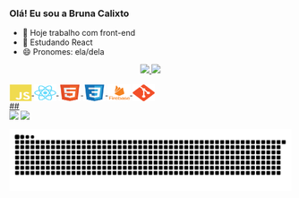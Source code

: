 ### Olá! Eu sou a Bruna Calixto

- 🔭 Hoje trabalho com front-end
- 🌱 Estudando React
- 😄 Pronomes: ela/dela

<div align="center">
  <a href="https://github.com/bruna-devbio">
  <img height="190em" src="https://github-readme-stats.vercel.app/api?username=bruna-devbio&show_icons=true&theme=dracula&include_all_commits=true&count_private=true"/>
  <img height="190em" src="https://github-readme-stats.vercel.app/api/top-langs/?username=bruna-devbio&layout=compact&langs_count=7&theme=dracula"/>
</div>
  
<div style="display: inline_block"><br>
  <img align="center" alt="Bruna-Js" height="30" width="40" src="https://raw.githubusercontent.com/devicons/devicon/master/icons/javascript/javascript-plain.svg">
  <img align="center" alt="Bruna-React" height="30" width="40" src="https://raw.githubusercontent.com/devicons/devicon/master/icons/react/react-original.svg">
  <img align="center" alt="Bruna-HTML" height="30" width="40" src="https://raw.githubusercontent.com/devicons/devicon/master/icons/html5/html5-original.svg">
  <img align="center" alt="Bruna-CSS" height="30" width="40" src="https://raw.githubusercontent.com/devicons/devicon/master/icons/css3/css3-original.svg">
   <img align="center" alt="Bruna-Firebase" height="30" width="40" src="https://raw.githubusercontent.com/devicons/devicon/master/icons/firebase/firebase-plain-wordmark.svg">  
   <img align="center" alt="Bruna-Git" height="30" width="40" src="https://raw.githubusercontent.com/devicons/devicon/master/icons/git/git-original.svg">
  </div>
##

 <div>
  <a href = "mailto:bruna.ppp8@gmail.com"><img src="https://img.shields.io/badge/-Gmail-%23333?style=for-the-badge&logo=gmail&logoColor=white" target="_blank"></a>
  <a href="https://www.linkedin.com/in/brunacalixtodevjunior/" target="_blank"><img src="https://img.shields.io/badge/-LinkedIn-%230077B5?style=for-the-badge&logo=linkedin&logoColor=white" target="_blank"></a> 
</div>

   
   ![Snake animation](https://github.com/bruna-devbio/bruna-devbio/blob/output/github-contribution-grid-snake.svg)

